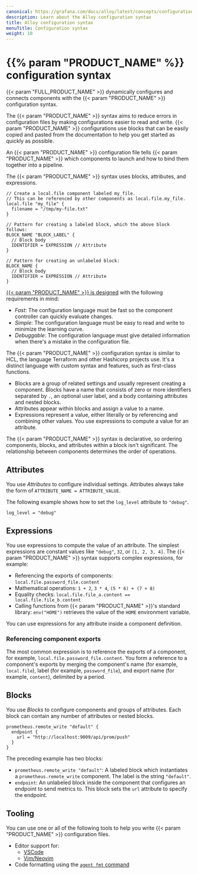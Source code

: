 ```yaml
---
canonical: https://grafana.com/docs/alloy/latest/concepts/configuration-syntax/
description: Learn about the Alloy configuration syntax
title: Alloy configuration syntax
menuTitle: Configuration syntax
weight: 10
---
```


# {{% param "PRODUCT_NAME" %}} configuration syntax

{{< param "FULL_PRODUCT_NAME" >}} dynamically configures and connects components with the {{< param "PRODUCT_NAME" >}} configuration syntax.

The {{< param "PRODUCT_NAME" >}} syntax aims to reduce errors in configuration files by making configurations easier to read and write.
{{< param "PRODUCT_NAME" >}} configurations use blocks that can be easily copied and pasted from the documentation to help you get started as quickly as possible.

An {{< param "PRODUCT_NAME" >}} configuration file tells {{< param "PRODUCT_NAME" >}} which components to launch and how to bind them together into a pipeline.

The {{< param "PRODUCT_NAME" >}} syntax uses blocks, attributes, and expressions.

```alloy
// Create a local.file component labeled my_file.
// This can be referenced by other components as local.file.my_file.
local.file "my_file" {
  filename = "/tmp/my-file.txt"
}

// Pattern for creating a labeled block, which the above block follows:
BLOCK_NAME "BLOCK_LABEL" {
  // Block body
  IDENTIFIER = EXPRESSION // Attribute
}

// Pattern for creating an unlabeled block:
BLOCK_NAME {
  // Block body
  IDENTIFIER = EXPRESSION // Attribute
}
```

[{{< param "PRODUCT_NAME" >}} is designed][RFC] with the following requirements in mind:

* _Fast_: The configuration language must be fast so the component controller can quickly evaluate changes.
* _Simple_: The configuration language must be easy to read and write to minimize the learning curve.
* _Debuggable_: The configuration language must give detailed information when there's a mistake in the configuration file.

The {{< param "PRODUCT_NAME" >}} configuration syntax is similar to HCL, the language Terraform and other Hashicorp projects use.
It's a distinct language with custom syntax and features, such as first-class functions.

* Blocks are a group of related settings and usually represent creating a component.
  Blocks have a name that consists of zero or more identifiers separated by `.`, an optional user label, and a body containing attributes and nested blocks.
* Attributes appear within blocks and assign a value to a name.
* Expressions represent a value, either literally or by referencing and combining other values.
  You use expressions to compute a value for an attribute.

The {{< param "PRODUCT_NAME" >}} syntax is declarative, so ordering components, blocks, and attributes within a block isn't significant.
The relationship between components determines the order of operations.

## Attributes

You use _Attributes_ to configure individual settings.
Attributes always take the form of `ATTRIBUTE_NAME = ATTRIBUTE_VALUE`.

The following example shows how to set the `log_level` attribute to `"debug"`.

```alloy
log_level = "debug"
```

## Expressions

You use expressions to compute the value of an attribute.
The simplest expressions are constant values like `"debug"`, `32`, or `[1, 2, 3, 4]`.
The {{< param "PRODUCT_NAME" >}} syntax supports complex expressions, for example:

* Referencing the exports of components: `local.file.password_file.content`
* Mathematical operations: `1 + 2`, `3 * 4`, `(5 * 6) + (7 + 8)`
* Equality checks: `local.file.file_a.content == local.file.file_b.content`
* Calling functions from {{< param "PRODUCT_NAME" >}}'s standard library: `env("HOME")` retrieves the value of the `HOME` environment variable.

You can use expressions for any attribute inside a component definition.

### Referencing component exports

The most common expression is to reference the exports of a component, for example, `local.file.password_file.content`.
You form a reference to a component's exports by merging the component's name (for example, `local.file`),
label (for example, `password_file`), and export name (for example, `content`), delimited by a period.

## Blocks

You use _Blocks_ to configure components and groups of attributes.
Each block can contain any number of attributes or nested blocks.

```alloy
prometheus.remote_write "default" {
  endpoint {
    url = "http://localhost:9009/api/prom/push"
  }
}
```

The preceding example has two blocks:

* `prometheus.remote_write "default"`: A labeled block which instantiates a `prometheus.remote_write` component.
  The label is the string `"default"`.
* `endpoint`: An unlabeled block inside the component that configures an endpoint to send metrics to.
  This block sets the `url` attribute to specify the endpoint.


## Tooling

You can use one or all of the following tools to help you write {{< param "PRODUCT_NAME" >}} configuration files.

* Editor support for:
  * [VSCode](https://github.com/grafana/vscode-alloy)
  * [Vim/Neovim](https://github.com/grafana/vim-alloy)
* Code formatting using the [`agent fmt` command][fmt]

[RFC]: https://github.com/grafana/agent/blob/97a55d0d908b26dbb1126cc08b6dcc18f6e30087/docs/rfcs/0005-river.md
[fmt]: ../../reference/cli/fmt/

